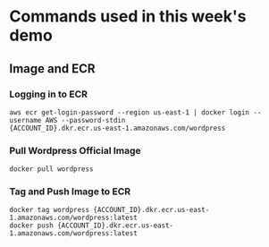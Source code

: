 # Commands used in this week's demo

## Image and ECR

### Logging in to ECR

```shell
aws ecr get-login-password --region us-east-1 | docker login --username AWS --password-stdin
{ACCOUNT_ID}.dkr.ecr.us-east-1.amazonaws.com/wordpress
```

### Pull Wordpress Official Image

```shell
docker pull wordpress
```

### Tag and Push Image to ECR

```shell
docker tag wordpress {ACCOUNT_ID}.dkr.ecr.us-east-1.amazonaws.com/wordpress:latest
docker push {ACCOUNT_ID}.dkr.ecr.us-east-1.amazonaws.com/wordpress:latest
```